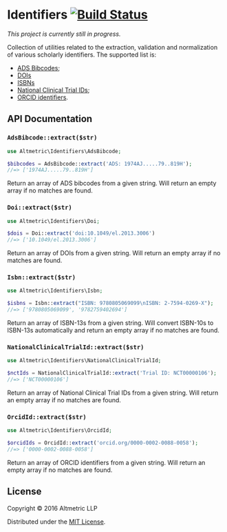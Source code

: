 # Identifiers [![Build Status](https://travis-ci.org/altmetric/php-identifiers.svg?branch=master)](https://travis-ci.org/altmetric/php-identifiers)

*This project is currently still in progress.*

Collection of utilities related to the extraction, validation and normalization
of various scholarly identifiers. The supported list is:

* [ADS Bibcodes](http://adsdoc.harvard.edu/abs_doc/help_pages/bibcodes.html);
* [DOIs](https://www.doi.org/)
* [ISBNs](https://en.wikipedia.org/wiki/International_Standard_Book_Number)
* [National Clinical Trial IDs](https://clinicaltrials.gov/);
* [ORCID identifiers](http://orcid.org/).

## API Documentation

### `AdsBibcode::extract($str)`

```php
use Altmetric\Identifiers\AdsBibcode;

$bibcodes = AdsBibcode::extract('ADS: 1974AJ.....79..819H');
//=> ['1974AJ.....79..819H']
```

Return an array of ADS bibcodes from a given string. Will return an empty array if no matches are found.

### `Doi::extract($str)`

```php
use Altmetric\Identifiers\Doi;

$dois = Doi::extract('doi:10.1049/el.2013.3006')
//=> ['10.1049/el.2013.3006']
```

Return an array of DOIs from a given string. Will return an empty array if no matches are found.

### `Isbn::extract($str)`

```php
use Altmetric\Identifiers\Isbn;

$isbns = Isbn::extract("ISBN: 9780805069099\nISBN: 2-7594-0269-X");
//=> ['9780805069099', '9782759402694']
```

Return an array of ISBN-13s from a given string. Will convert ISBN-10s to ISBN-13s automatically and return an empty array if no matches are found.

### `NationalClinicalTrialId::extract($str)`

```php
use Altmetric\Identifiers\NationalClinicalTrialId;

$nctIds = NationalClinicalTrialId::extract('Trial ID: NCT00000106');
//=> ['NCT00000106']
```

Return an array of National Clinical Trial IDs from a given string. Will return an empty array if no matches are found.

### `OrcidId::extract($str)`

```php
use Altmetric\Identifiers\OrcidId;

$orcidIds = OrcidId::extract('orcid.org/0000-0002-0088-0058');
//=> ['0000-0002-0088-0058']
```

Return an array of ORCID identifiers from a given string. Will return an empty array if no matches are found.

## License

Copyright © 2016 Altmetric LLP

Distributed under the [MIT License](http://opensource.org/licenses/MIT).
